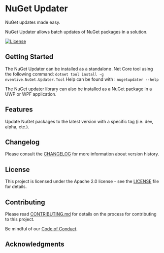 # NuGet Updater

NuGet updates made easy.

NuGet Updater allows batch updates of NuGet packages in a solution.

[![License](https://img.shields.io/badge/License-Apache%202.0-blue.svg)](LICENSE)

## Getting Started

The NuGet Updater can be installed as a standalone .Net Core tool using the following command: `dotnet tool install -g nventive.NuGet.Updater.Tool`
Help can be found with : `nugetupdater --help`

The NuGet updater library can also be installed as a NuGet package in a UWP or WPF application.

## Features

Update NuGet packages to the latest version with a specific tag (i.e. dev, alpha, etc.).

## Changelog

Please consult the [CHANGELOG](CHANGELOG.md) for more information about version
history.

## License

This project is licensed under the Apache 2.0 license - see the
[LICENSE](LICENSE) file for details.

## Contributing

Please read [CONTRIBUTING.md](CONTRIBUTING.md) for details on the process for
contributing to this project.

Be mindful of our [Code of Conduct](CODE_OF_CONDUCT.md).

## Acknowledgments
